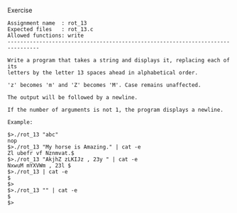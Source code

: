Exercise
    
    Assignment name  : rot_13
    Expected files   : rot_13.c
    Allowed functions: write
    --------------------------------------------------------------------------------
    
    Write a program that takes a string and displays it, replacing each of its
    letters by the letter 13 spaces ahead in alphabetical order.
    
    'z' becomes 'm' and 'Z' becomes 'M'. Case remains unaffected.
    
    The output will be followed by a newline.
    
    If the number of arguments is not 1, the program displays a newline.
    
    Example:
    
    $>./rot_13 "abc"
    nop
    $>./rot_13 "My horse is Amazing." | cat -e
    Zl ubefr vf Nznmvat.$
    $>./rot_13 "AkjhZ zLKIJz , 23y " | cat -e
    NxwuM mYXVWm , 23l $
    $>./rot_13 | cat -e
    $
    $>
    $>./rot_13 "" | cat -e
    $
    $>
